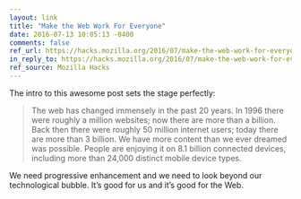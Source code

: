 ```yaml
---
layout: link
title: "Make the Web Work For Everyone"
date: 2016-07-13 10:05:13 -0400
comments: false
ref_url: https://hacks.mozilla.org/2016/07/make-the-web-work-for-everyone/
in_reply_to: https://hacks.mozilla.org/2016/07/make-the-web-work-for-everyone/
ref_source: Mozilla Hacks
---
```


The intro to this awesome post sets the stage perfectly:

> The web has changed immensely in the past 20 years. In 1996 there were roughly a million websites; now there are more than a billion. Back then there were roughly 50 million internet users; today there are more than 3 billion. We have more content than we ever dreamed was possible. People are enjoying it on 8.1 billion connected devices, including more than 24,000 distinct mobile device types.

We need progressive enhancement and we need to look beyond our technological bubble. It’s good for us and it’s good for the Web.
